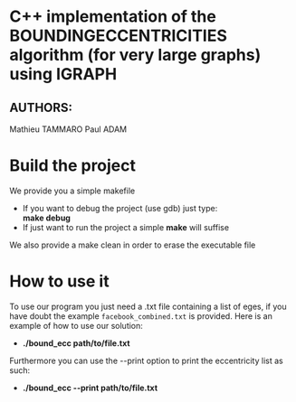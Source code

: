 # C++ implementation of the BOUNDINGECCENTRICITIES algorithm (for very large graphs) using IGRAPH

## AUTHORS:

Mathieu TAMMARO
Paul ADAM

# Build the project

We provide you a simple makefile</br>

- If you want to debug the project (use gdb) just type:</br>
	**make debug**
- If just want to run the project a simple **make** will suffise</br>

We also provide a make clean in order to erase the executable file

# How to use it

To use our program you just need a .txt file containing a list of eges,
if you have doubt the example `facebook_combined.txt` is provided. Here is
an example of how to use our solution:</br>
-	**./bound_ecc path/to/file.txt**

Furthermore you can use the --print option to print the eccentricity list as such:
-	**./bound_ecc --print path/to/file.txt**
